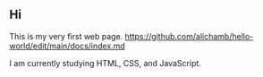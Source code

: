 ## Hi

This is my very first web page. <a href>https://github.com/alichamb/hello-world/edit/main/docs/index.md</a>

I am currently studying HTML, CSS, and JavaScript.

